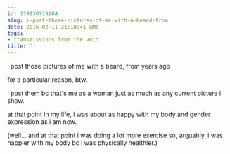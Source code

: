 ```yaml
---
id: 139130729284
slug: i-post-those-pictures-of-me-with-a-beard-from
date: 2016-02-11 21:18:41 GMT
tags:
- transmissions from the void
title: ''
---
```


i post those pictures of me with a beard, from years ago

for a particular reason, btw.

i post them bc that's me as a woman just as much as any current picture i show.

at that point in my life, i was about as happy with my body and gender expression as i am now.

(well... and at that point i was doing a lot more exercise so, arguably, i was happier with my body bc i was physically healthier.)